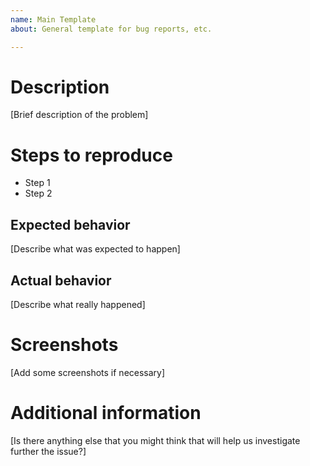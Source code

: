 ```yaml
---  
name: Main Template  
about: General template for bug reports, etc.  

---  
```


# Description

[Brief description of the problem]

# Steps to reproduce
- Step 1
- Step 2

## Expected behavior

[Describe what was expected to happen]

## Actual behavior

[Describe what really happened]

# Screenshots

[Add some screenshots if necessary]

# Additional information

[Is there anything else that you might think that will help us investigate further the issue?]
